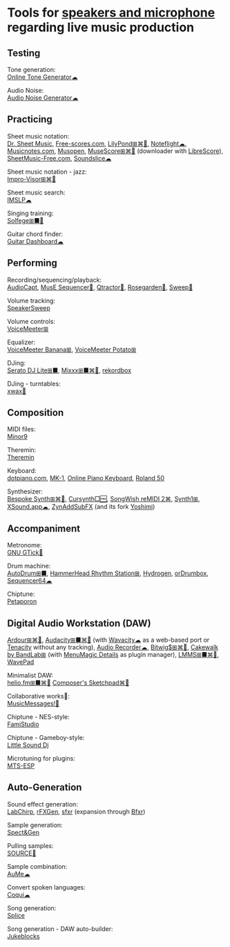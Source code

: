 
# Tools for [speakers and microphone](https://trendless.tech/speakers-mic/) regarding live music production

## Testing

Tone generation:  
[Online Tone Generator☁](https://www.szynalski.com/tone-generator/)

Audio Noise:  
[Audio Noise Generator☁](https://www.random.org/audio-noise/)

## Practicing

Sheet music notation:  
[Dr. Sheet Music](https://drsheetmusic.com/),
[Free-scores.com](https://www.free-scores.com/),
[LilyPond⊞⌘🐧](https://lilypond.org/),
[Noteflight☁](https://www.noteflight.com/),
[Musicnotes.com](https://www.musicnotes.com/),
[Musopen](https://musopen.org/),
[MuseScore⊞⌘🐧](https://musescore.org/) (downloader with [LibreScore](https://github.com/LibreScore/dl-librescore)),
[SheetMusic-Free.com](https://sheetmusic-free.com/),
[Soundslice☁](https://www.soundslice.com/)

Sheet music notation - jazz:  
[Impro-Visor⊞⌘🐧](https://www.cs.hmc.edu/~keller/jazz/improvisor/)

Sheet music search:  
[IMSLP☁](https://imslp.org/wiki/Main_Page)

Singing training:  
[Solfege⊞■🐧](https://portableapps.com/apps/education/solfege-portable)

Guitar chord finder:  
[Guitar Dashboard☁](https://guitardashboard.com/)

## Performing

Recording/sequencing/playback:  
[AudioCapt](http://jbouchat.ucoz.com/index/audiocapt/0-20),
[MusE Sequencer🐧](https://muse-sequencer.github.io/),
[Qtractor🐧](https://qtractor.org/),
[Rosegarden🐧](https://rosegardenmusic.com/),
[Sweep🐧](http://www.metadecks.org/software/sweep/)

Volume tracking:  
[SpeakerSweep](http://jbouchat.ucoz.com/index/speakersweep/0-24)

Volume controls:  
[VoiceMeeter⊞](https://vb-audio.com/Voicemeeter/index.htm)

Equalizer:  
[VoiceMeeter Banana⊞](https://vb-audio.com/Voicemeeter/banana.htm),
[VoiceMeeter Potato⊞](https://vb-audio.com/Voicemeeter/potato.htm)

DJing:  
[Serato DJ Lite⊞■](https://serato.com/dj/lite),
[Mixxx⊞■⌘🐧](https://www.mixxx.org/),
[rekordbox](https://rekordbox.com/)

DJing - turntables:  
[xwax🐧](https://xwax.org/)

## Composition

MIDI files:  
[Minor9](https://bhs.minor9.com/)

Theremin:  
[Theremin](https://femurdesign.com/theremin/)

Keyboard:  
[dotpiano.com](https://dotpiano.com/),
[MK-1](https://ericrosenbaum.github.io/MK-1/),
[Online Piano Keyboard](https://magicode.me/piano-online),
[Roland 50](https://roland50.studio/)

Synthesizer:  
[Bespoke Synth⊞⌘🐧](https://www.bespokesynth.com/),
[Cursynth□🆓](https://www.gnu.org/software/cursynth/),
[SongWish reMIDI 2⌘](https://filecr.com/macos/songwish-remidi2/),
[Synth1⊞](https://daichilab.sakura.ne.jp/softsynth/index.html),
[XSound.app☁](https://xsound.app/),
[ZynAddSubFX](https://zynaddsubfx.sourceforge.io/) (and its fork [Yoshimi](https://yoshimi.sourceforge.io/))

## Accompaniment

Metronome:  
[GNU GTick🐧](https://antcom.de/gtick/)

Drum machine:  
[AutoDrum⊞■](https://openmidiproject.osdn.jp/AutoDrum_en.html),
[HammerHead Rhythm Station⊞](http://www.threechords.com/hammerhead/),
[Hydrogen](http://hydrogen-music.org/),
[orDrumbox](https://www.ordrumbox.com/),
[Sequencer64☁](https://www.sequencer64.com/sequencer/session)

Chiptune:  
[Petaporon](https://pixwlk.itch.io/petaporon)

## Digital Audio Workstation (DAW)

[Ardour⊞⌘🐧](https://www.ardour.org/),
[Audacity⊞■⌘🐧](https://www.audacityteam.org/) (with [Wavacity☁](https://wavacity.com/) as a web-based port or [Tenacity](https://tenacityaudio.org/) without any tracking),
[Audio Recorder☁](https://webbrowsertools.com/audio-recorder/),
[Bitwig$⊞⌘🐧](https://www.bitwig.com/),
[Cakewalk by BandLab⊞](https://www.bandlab.com/products/cakewalk) (with [MenuMagic Details](https://www.agitatedstate.com/html/menumagic.php) as plugin manager),
[LMMS⊞■⌘🐧](https://lmms.io/),
[WavePad](https://www.nch.com.au/wavepad/index.html)

Minimalist DAW:  
[helio.fm⊞■⌘🐧](https://helio.fm/)
[Composer's Sketchpad⌘🍎](http://composerssketchpad.com/)

Collaborative works🤝:  
[MusicMessages!🍎](http://musicmessages.io/)

Chiptune - NES-style:  
[FamiStudio](https://famistudio.org/)

Chiptune - Gameboy-style:  
[Little Sound Dj](https://www.littlesounddj.com/lsd/index.php)

Microtuning for plugins:  
[MTS-ESP](https://github.com/ODDSound/MTS-ESP)

## Auto-Generation

Sound effect generation:  
[LabChirp](https://labbed.net/software/labchirp/),
[rFXGen](https://raylibtech.itch.io/rfxgen),
[sfxr](https://drpetter.se/project_sfxr.html) (expansion through [Bfxr](https://www.bfxr.net/))

Sample generation:  
[Spect&Gen](http://jbouchat.ucoz.com/index/spect_gen/0-4)

Pulling samples:  
[SOURCE🐍](https://github.com/ffont/source)

Sample combination:  
[AuMe☁](https://audiometaphor.ca/)

Convert spoken languages:  
[Coqui☁](https://coqui.ai/)

Song generation:  
[Splice](https://splice.com/)

Song generation - DAW auto-builder:  
[Jukeblocks](https://jukeblocks.io/)
